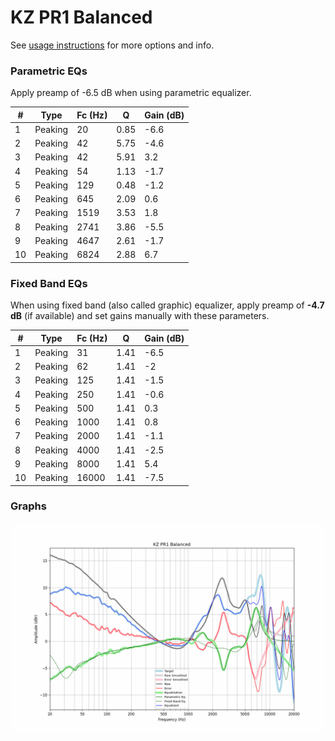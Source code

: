 # KZ PR1 Balanced
See [usage instructions](https://github.com/jaakkopasanen/AutoEq#usage) for more options and info.

### Parametric EQs
Apply preamp of -6.5 dB when using parametric equalizer.

|   # | Type    |   Fc (Hz) |    Q |   Gain (dB) |
|-----|---------|-----------|------|-------------|
|   1 | Peaking |        20 | 0.85 |        -6.6 |
|   2 | Peaking |        42 | 5.75 |        -4.6 |
|   3 | Peaking |        42 | 5.91 |         3.2 |
|   4 | Peaking |        54 | 1.13 |        -1.7 |
|   5 | Peaking |       129 | 0.48 |        -1.2 |
|   6 | Peaking |       645 | 2.09 |         0.6 |
|   7 | Peaking |      1519 | 3.53 |         1.8 |
|   8 | Peaking |      2741 | 3.86 |        -5.5 |
|   9 | Peaking |      4647 | 2.61 |        -1.7 |
|  10 | Peaking |      6824 | 2.88 |         6.7 |

### Fixed Band EQs
When using fixed band (also called graphic) equalizer, apply preamp of **-4.7 dB** (if available) and set gains manually with these parameters.

|   # | Type    |   Fc (Hz) |    Q |   Gain (dB) |
|-----|---------|-----------|------|-------------|
|   1 | Peaking |        31 | 1.41 |        -6.5 |
|   2 | Peaking |        62 | 1.41 |        -2   |
|   3 | Peaking |       125 | 1.41 |        -1.5 |
|   4 | Peaking |       250 | 1.41 |        -0.6 |
|   5 | Peaking |       500 | 1.41 |         0.3 |
|   6 | Peaking |      1000 | 1.41 |         0.8 |
|   7 | Peaking |      2000 | 1.41 |        -1.1 |
|   8 | Peaking |      4000 | 1.41 |        -2.5 |
|   9 | Peaking |      8000 | 1.41 |         5.4 |
|  10 | Peaking |     16000 | 1.41 |        -7.5 |

### Graphs
![](./KZ%20PR1%20Balanced.png)
